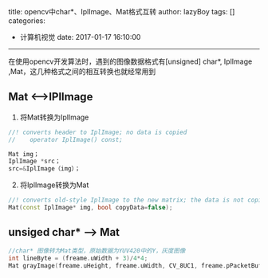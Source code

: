 title: opencv中char*、IplImage、Mat格式互转
author: lazyBoy
tags: []
categories:
  - 计算机视觉
date: 2017-01-17 16:10:00
---
<p id="div-border-left-green">在使用opencv开发算法时，遇到的图像数据格式有<span id="inline-purple">[unsigned] char*</span>,<span id="inline-blue"> IplImage</span> ,<span id="inline-yellow">Mat</span>，这几种格式之间的相互转换也就经常用到</p>

## Mat <-->IPlImage
1. 将Mat转换为IplImage

  ```C++
  //! converts header to IplImage; no data is copied
  //    operator IplImage() const;

  Mat img；
  IplImage *src；
  src=&IplImage（img）；
  ```

2. 将IplImage转换为Mat

  ```C++
  //! converts old-style IplImage to the new matrix; the data is not copied by default
  Mat(const IplImage* img, bool copyData=false);
  ```
  
## unsiged char* --> Mat

  ```C++
  //char* 图像转为Mat类型，原始数据为YUV420中的Y，灰度图像
  int lineByte = (freame.uWidth + 3)/4*4;
  Mat grayImage(freame.uHeight, freame.uWidth, CV_8UC1, freame.pPacketBuffer, lineByte);
  ```